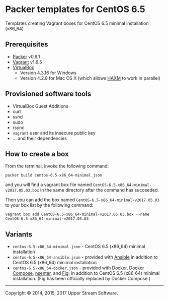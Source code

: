 # Packer templates for CentOS 6.5

Templates creating Vagrant boxes for CentOS 6.5 minimal installation (x86_64).

## Prerequisites

* [Packer] v0.6.1
* [Vagrant] v1.6.5
* [VirtualBox]
	* Version 4.3.16 for Windows
	* Version 4.2.8 for Mac OS X (which allows [HAXM] to work in parallel)

[Packer]: https://www.packer.io/ "Packer by HashiCorp"
[Vagrant]: https://www.vagrantup.com/ "Vagrant"
[VirtualBox]: https://www.virtualbox.org/ "Oracle VM VirtualBox"
[HAXM]: https://software.intel.com/en-us/android/articles/intel-hardware-accelerated-execution-manager
        "Intel&reg; Hardware Accelerated Execution Manager"

## Provisioned software tools

* VirtualBox Guest Additions
* curl
* sshd
* sudo
* rsync
* `vagrant` user and its insecure public key
* ... and their dependencies

## How to create a box

From the terminal, invoke the following command:

	packer build centos-6.5-x86_64-minimal.json

and you will find a vagrant box file named `CentOS-6.5-x86_64-minimal-v2017.05.03.box`
in the same directory after the command has succeeded.

Then you can add the box named `CentOS-6.5-x86_64-minimal-v2017.05.03` to your box list
by the following command:

	vagrant box add CentOS-6.5-x86_64-minimal-v2017.05.03.box --name CentOS-6.5-x86_64-minimal-v2017.05.03

## Variants

* `centos-6.5-x86_64-minimal.json` - CentOS 6.5 (x86_64) minimal installation
* `centos-6.5-x86_64-ansible.json` - provided with [Ansible]
  in addition to CentOS 6.5 (x86_64) minimal installation
* `centos-6.5-x86_64-docker.json` - provided with [Docker], [Docker Compose], [nsenter], and [Fig];
  in addition to CentOS 6.5 (x86_64) minimal installation.
  (Fig has been officially replaced by Docker Compose.) 

[Ansible]: http://www.ansible.com/home "Ansible is Simple IT Automation"
[Docker]: https://www.docker.com/ "Docker - Build, Ship and Run Any App, Anywhere"
[Docker Compose]: https://docs.docker.com/compose/ "Docker Compose - Docker Documentation"
[Fig]: http://www.fig.sh/ "Fig | Fast, isolated development environments using Docker"
[nsenter]: https://github.com/jpetazzo/nsenter

- - -

Copyright &copy; 2014, 2015, 2017 Upper Stream Software.
